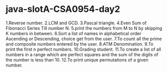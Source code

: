 # java-slotA-CSA0954-day2
1.Reverse number. 2.LCM and GCD. 3.Pascal triangle.
4.Even Sum of Fibonacci Series Till number N. 5.print the numbers
from M to N by skipping K numbers in between. 
6.Sort a list of names in alphabetical order Ascending or Descending,
choice get from the user. 7.To count all the prime and composite numbers 
entered by the user. 8.ATM Denomination. 9.To print the first n perfect numbers.
10.Grading student. 11.To create a list of all numbers in a range 
which are perfect squares and the sum of the digits of the number is less than 10.
12.To print unique permutations of a given number.
